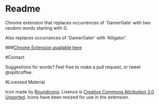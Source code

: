 # Readme

Chrome extension that replaces occurrences of 'GamerGate' with two random words starting with G.

Also replaces occurrances of 'GamerGater' with 'Alligator'.

###[Chrome Extension available here](https://chrome.google.com/webstore/detail/efeahgomdginngpicicpkkbmgmcjembl)

#Contact

Suggestions for words? Feel free to make a pull request, or tweet @spiltcoffee.

#Licensed Material

Icon made by [Roundicons](http://www.smashingmagazine.com/2014/11/13/free-hand-drawn-doodle-icon-set-100-icons-png-psd-svg/). Lisence is [Creative Commons Attribution 3.0 Unported](http://creativecommons.org/licenses/by/3.0/). Icons have been resized for use in the extension.